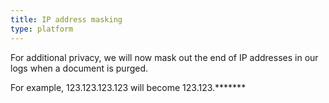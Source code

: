 ```yaml
---
title: IP address masking
type: platform
---
```


For additional privacy, we will now mask out the end of IP addresses in our logs when a document is purged.

For example, 123.123.123.123 will become 123.123.*******